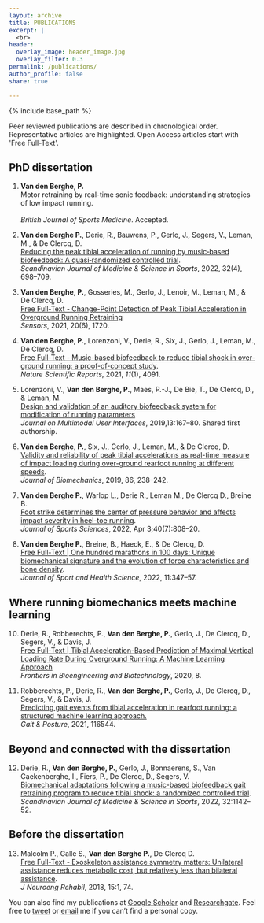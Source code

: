 ```yaml
---
layout: archive
title: PUBLICATIONS
excerpt: |
  <br>
header:
  overlay_image: header_image.jpg
  overlay_filter: 0.3
permalink: /publications/
author_profile: false
share: true

---
```


{% include base_path %}

Peer reviewed publications are described in chronological order. Representative articles are highlighted. Open Access articles start with 'Free Full-Text'.

## PhD dissertation

1. **Van den Berghe, P.** <br>Motor retraining by real-time sonic feedback: understanding
   strategies of low impact running. <br>  
   *British Journal of Sports Medicine*. 
   Accepted.

2. **Van den Berghe P.**, Derie, R., Bauwens, P., Gerlo, J., Segers, V., Leman, M., & De Clercq, D.<br>
   [Reducing the peak tibial acceleration of running by music‐based biofeedback: A quasi‐randomized controlled trial](https://doi.org/10.1111/sms.14123).<br> *Scandinavian Journal of Medicine & Science in Sports*, 2022, 32(4), 698–709.

3. **Van den Berghe, P.**, Gosseries, M., Gerlo, J., Lenoir, M., Leman, M., & De Clercq, D.<br>
   [Free Full-Text - Change-Point Detection of Peak Tibial Acceleration in Overground Running Retraining](https://doi.org/10.3390/s20061720) <br>*Sensors*, 2021, 20(6), 1720.

4. **Van den Berghe, P.**, Lorenzoni, V., Derie, R., Six, J., Gerlo, J., Leman, M., De Clercq, D.<br>
   [Free Full-Text - Music-based biofeedback to reduce tibial shock in over-ground running: a proof-of-concept study](nature.com/articles/s41598-021-83538-w).<br> *Nature Scientific Reports*, 2021, *11*(1), 4091.

5. Lorenzoni, V., **Van den Berghe, P.**, Maes, P.-J., De Bie, T., De Clercq, D., & Leman, M.<br>
   [Design and validation of an auditory biofeedback system for modification of running parameters](https://doi.org/10.1007/s12193-018-0283-1)<br> *Journal on Multimodal User Interfaces*, 2019,13:167–80. Shared first authorship.

6. **Van den Berghe, P.**, Six, J., Gerlo, J., Leman, M., & De Clercq, D.  <br>
   [Validity and reliability of peak tibial accelerations as real-time measure of impact loading during over-ground rearfoot running at different speeds](https://doi.org/10.1016/j.jbiomech.2019.01.039).<br> *Journal of Biomechanics*, 2019, 86, 238–242.

7. **Van den Berghe P.**, Warlop L., Derie R., Leman M., De Clercq D., Breine B.<br>
   [Foot strike determines the center of pressure behavior and affects impact severity in heel-toe running](%5Bhttps://doi.org/10.1080/02640414.2021.2019991). <br>*Journal of Sports Sciences*, 2022, Apr 3;40(7):808–20.

8. **Van den Berghe P.**, Breine, B., Haeck, E., & De Clercq, D.<br>
   [Free Full-Text | One hundred marathons in 100 days: Unique biomechanical signature and the evolution of force characteristics and bone density](https://doi.org/10.1016/j.jshs.2021.03.009). <br>*Journal of Sport and Health Science*, 2022, 11:347–57.

## Where running biomechanics meets machine learning

10. Derie, R., Robberechts, P., **Van den Berghe, P.**, Gerlo, J., De Clercq, D., Segers, V., & Davis, J.<br>
    [Free Full-Text | Tibial Acceleration-Based Prediction of Maximal Vertical Loading Rate During Overground Running: A Machine Learning Approach](https://doi.org/10.3389/fbioe.2020.00033) <br>*Frontiers in Bioengineering and Biotechnology*, 2020, 8.

11. Robberechts, P., Derie, R., **Van den Berghe, P.**, Gerlo, J., De Clercq, D., Segers, V., & Davis, J.<br>
    [Predicting gait events from tibial acceleration in rearfoot running: a structured machine learning approach.](https://doi.org/10.1016/j.gaitpost.2020.10.035) <br>*Gait & Posture*, 2021, 116544.

## Beyond and connected with the dissertation

12. Derie, R., **Van den Berghe, P.**, Gerlo, J., Bonnaerens, S., Van Caekenberghe,
    I., Fiers, P., De Clercq, D., Segers, V.<br> [Biomechanical adaptations following a music-based biofeedback gait retraining program to reduce tibial shock: a randomized controlled trial](https://doi.org/10.1111/sms.14162). <br>*Scandinavian Journal of Medicine & Science in Sports*, 2022, 32:1142–52.

## Before the dissertation

13. Malcolm P., Galle S., **Van den Berghe P.**, De Clercq D. <br>[Free Full-Text - Exoskeleton assistance symmetry matters: Unilateral assistance reduces metabolic cost, but relatively less than bilateral assistance](https://doi.org/10.1186/s12984-018-0381-z). <br> *J Neuroeng Rehabil*, 2018, 15:1, 74. 

You can also find my publications at [Google Scholar‬](https://scholar.google.be/citations?hl=nl&user=sE7vYWcAAAAJ) and [Researchgate](https://www.researchgate.net/profile/Pieter-Van-Den-Berghe). Feel free to [tweet](https://twitter.com/SportSciSum) or [email](mailto:pieter@vandenberghe@ugent.be) me if you can’t find a personal copy.

